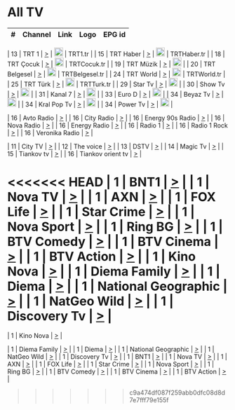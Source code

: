 <h1>All TV</h1>

| #   | Channel        | Link  | Logo | EPG id |
|:---:|:--------------:|:-----:|:----:|:------:|

| 13  | TRT 1            | [>](https://tv-trt1.medya.trt.com.tr/master.m3u8) | <img height="20" src="https://i.imgur.com/j786OLG.png"/> | TRT1.tr |
| 15  | TRT Haber        | [>](https://tv-trthaber.medya.trt.com.tr/master.m3u8) | <img height="20" src="https://i.imgur.com/OVfo8Ab.png"/> | TRTHaber.tr |
| 18  | TRT Çocuk        | [>](https://tv-trtcocuk.medya.trt.com.tr/master.m3u8) | <img height="20" src="https://i.imgur.com/QLFmD6d.png"/> | TRTCocuk.tr |
| 19  | TRT Müzik        | [>](https://tv-trtmuzik.medya.trt.com.tr/master.m3u8) | <img height="20" src="https://i.imgur.com/fIVFCEd.png"/> |
| 20  | TRT Belgesel     | [>](https://tv-trtbelgesel.medya.trt.com.tr/master.m3u8) | <img height="20" src="https://i.imgur.com/MGO87pe.png"/> | TRTBelgesel.tr |
| 24  | TRT World        | [>](https://tv-trtworld.medya.trt.com.tr/master.m3u8) | <img height="20" src="https://i.imgur.com/JEA2xpv.png"/> | TRTWorld.tr |
| 25  | TRT Türk         | [>](https://tv-trtturk.medya.trt.com.tr/master.m3u8) | <img height="20" src="https://i.imgur.com/OSTOQNw.png"/> | TRTTurk.tr |
| 29  | Star Tv   | [>](https://dogus-live.daioncdn.net/startv/startv_360p.m3u8) | <img height="20" src="https://i.imgur.com/IebUZx1.png"/> |
| 30  | Show Tv     | [>](https://ciner-live.daioncdn.net/showtv/showtv.m3u8) | <img height="20" src="https://i.imgur.com/IebUZx1.png"/> |
| 31  | Kanal 7     | [>](https://kanal7-live.daioncdn.net/kanal7/kanal7.m3u8) | <img height="20" src="https://i.imgur.com/IebUZx1.png"/> |
| 33  | Euro D    | [>](https://www.youtube.com/user/KanalD/live) | <img height="20" src="https://i.imgur.com/IebUZx1.png"/> |
| 34  | Beyaz Tv     | [>](https://beyaztv-live.daioncdn.net/beyaztv/beyaztv.m3u8) | <img height="20" src="https://i.imgur.com/IebUZx1.png"/> |
| 34  | Kral Pop Tv     | [>](https://www.youtube.com/watch?v=GuFTuKoXepw) | <img height="20" src="https://i.imgur.com/IebUZx1.png"/> |
| 34  | Power Tv     | [>](https://livetv.powerapp.com.tr/powerTV/powerhd.smil/chunklist.m3u8) | <img height="20" src="https://i.imgur.com/IebUZx1.png"/> |

| 16  | Avto Radio | [>](http://stream.metacast.eu/avtoradio.mp3.m3u) |
| 16  | City Radio | [>](http://stream.metacast.eu/city.aac.m3u) |
| 16  | Energy 90s Radio | [>](http://stream.metacast.eu/energy-90s.m3u) |
| 16  | Nova Radio | [>](http://stream.metacast.eu/nova.aac.m3u) |
| 16  | Energy Radio | [>](http://stream.metacast.eu/nrj.aac.m3u) |
| 16  | Radio 1 | [>](http://stream.metacast.eu/radio1.aac.m3u) |
| 16  | Radio 1 Rock | [>](http://stream.metacast.eu/radio1rock.aac.m3u) |
| 16  | Veronika Radio | [>](http://stream.metacast.eu/veronika.aac.m3u) |

| 11  | City TV | [>](https://tv.city.bg/play/tshls/citytv/index.m3u8) |
| 12  | The voice | [>](https://bss1.neterra.tv/thevoice/thevoice.m3u8) |
| 13  | DSTV | [>](http://46.249.95.140:8081/hls/data.m3u8) |
| 14  | Magic Tv | [>](https://bss1.neterra.tv/magictv/magictv.m3u8) |
| 15  | Tiankov tv | [>](https://streamer103.neterra.tv/tiankov-folk/live.m3u8) |
| 16  | Tiankov orient tv | [>](https://streamer103.neterra.tv/tiankov-orient/live.m3u8) |

<<<<<<< HEAD
| 1 | BNT1 | [>](https://ymkaya.xyz:45345/tv/bnt1/playlist.m3u8?wmsAuthSign=c2VydmVyX3RpbWU9MS8xNC8yMDI1IDc6MjA6MzMgUE0maGFzaF92YWx1ZT1yNEdhNXZ0Q01ENFZvb3lCRzkzMTV3PT0mdmFsaWRtaW51dGVzPTYw) |
| 1 | Nova TV | [>](https://ymkaya.xyz:45345/tv/novatv/playlist.m3u8?wmsAuthSign=c2VydmVyX3RpbWU9MS8xNC8yMDI1IDc6MjA6NDMgUE0maGFzaF92YWx1ZT12Z3JYSElmbEdzcVA3SGI5RG5mMFZnPT0mdmFsaWRtaW51dGVzPTYw) |
| 1 | AXN | [>](https://ymkaya.xyz:45345/tv/axn/playlist.m3u8?wmsAuthSign=c2VydmVyX3RpbWU9MS8xNC8yMDI1IDc6MjA6NTQgUE0maGFzaF92YWx1ZT11MUlNSnA3TFJ0V1A5OUZtWkIydzNRPT0mdmFsaWRtaW51dGVzPTYw) |
| 1 | FOX Life | [>](https://ymkaya.xyz:45345/tv/foxlife/playlist.m3u8?wmsAuthSign=c2VydmVyX3RpbWU9MS8xNC8yMDI1IDc6MjE6MDQgUE0maGFzaF92YWx1ZT05VVN1TFRXOEMxRjNhL2YxUDJFa0NnPT0mdmFsaWRtaW51dGVzPTYw) |
| 1 | Star Crime | [>](https://ymkaya.xyz:45345/tv/foxcrime/playlist.m3u8?wmsAuthSign=c2VydmVyX3RpbWU9MS8xNC8yMDI1IDc6MjE6MTQgUE0maGFzaF92YWx1ZT03SEc5SEE4RGh0Z0dnOFRJL3hJTCtBPT0mdmFsaWRtaW51dGVzPTYw) |
| 1 | Nova Sport | [>](https://ymkaya.xyz:45345/tv/novasport/playlist.m3u8?wmsAuthSign=c2VydmVyX3RpbWU9MS8xNC8yMDI1IDc6MjE6MjQgUE0maGFzaF92YWx1ZT11U2tCc1pOS1IyWXZLbHlud3pCKzZnPT0mdmFsaWRtaW51dGVzPTYw) |
| 1 | Ring BG | [>](https://ymkaya.xyz:45345/tv/ringbg/playlist.m3u8?wmsAuthSign=c2VydmVyX3RpbWU9MS8xNC8yMDI1IDc6MjE6MzQgUE0maGFzaF92YWx1ZT0xaisxazRiQlV1QTNQbk1LWkNkb2tRPT0mdmFsaWRtaW51dGVzPTYw) |
| 1 | BTV Comedy | [>](https://ymkaya.xyz:45345/tv/btvcomedy/playlist.m3u8?wmsAuthSign=c2VydmVyX3RpbWU9MS8xNC8yMDI1IDc6MjE6NDQgUE0maGFzaF92YWx1ZT1BMzZZaDFNZUcyRjUxRmpDYXZKazlBPT0mdmFsaWRtaW51dGVzPTYw) |
| 1 | BTV Cinema | [>](https://ymkaya.xyz:45345/tv/btvcinema/playlist.m3u8?wmsAuthSign=c2VydmVyX3RpbWU9MS8xNC8yMDI1IDc6MjE6NTQgUE0maGFzaF92YWx1ZT0rdERUcjVLUDc2K09sQzc1OHlPMWtnPT0mdmFsaWRtaW51dGVzPTYw) |
| 1 | BTV Action | [>](https://ymkaya.xyz:45345/tv/btvaction/playlist.m3u8?wmsAuthSign=c2VydmVyX3RpbWU9MS8xNC8yMDI1IDc6MjI6MDQgUE0maGFzaF92YWx1ZT1MWEhWNlNlMTZnam0yNUgwc1NVMUpRPT0mdmFsaWRtaW51dGVzPTYw) |
| 1 | Kino Nova | [>](https://ymkaya.xyz:45345/tv/kinonova/playlist.m3u8?wmsAuthSign=c2VydmVyX3RpbWU9MS8xNC8yMDI1IDc6MjI6MTQgUE0maGFzaF92YWx1ZT10RjNORnNxZ3d5YW4zbGRhV1pvazJ3PT0mdmFsaWRtaW51dGVzPTYw) |
| 1 | Diema Family | [>](https://ymkaya.xyz:45345/tv/diemafamily/playlist.m3u8?wmsAuthSign=c2VydmVyX3RpbWU9MS8xNC8yMDI1IDc6MjI6MjQgUE0maGFzaF92YWx1ZT1JUjRkZm5XQ2pYNW5uRWpsaG0weU13PT0mdmFsaWRtaW51dGVzPTYw) |
| 1 | Diema | [>](https://ymkaya.xyz:45345/tv/diema/playlist.m3u8?wmsAuthSign=c2VydmVyX3RpbWU9MS8xNC8yMDI1IDc6MjI6MzQgUE0maGFzaF92YWx1ZT0yS0tub0JDVVBRN1BmYVV5dzdKSjdnPT0mdmFsaWRtaW51dGVzPTYw) |
| 1 | National Geographic | [>](https://ymkaya.xyz:45345/tv/natgeo/playlist.m3u8?wmsAuthSign=c2VydmVyX3RpbWU9MS8xNC8yMDI1IDc6MjM6MzIgUE0maGFzaF92YWx1ZT1WOEhxYkc5SUhSYy9QVHNWQlFDWC9BPT0mdmFsaWRtaW51dGVzPTYw) |
| 1 | NatGeo Wild | [>](https://ymkaya.xyz:45345/tv/natgeowild/playlist.m3u8?wmsAuthSign=c2VydmVyX3RpbWU9MS8xNC8yMDI1IDc6MjM6NDIgUE0maGFzaF92YWx1ZT1xYmZORzlZVEQ5K0dJNDJuSGZqS0d3PT0mdmFsaWRtaW51dGVzPTYw) |
| 1 | Discovery Tv | [>](https://ymkaya.xyz:45345/tv/discovery/playlist.m3u8?wmsAuthSign=c2VydmVyX3RpbWU9MS8xNC8yMDI1IDc6MjM6NTIgUE0maGFzaF92YWx1ZT1FZE5UdHp1NGE3UldPSEVBMlF2a2pnPT0mdmFsaWRtaW51dGVzPTYw) |
=======


| 1 | Kino Nova | [>](https://ymkaya.xyz:11336/tv/kinonova/playlist.m3u8?wmsAuthSign=c2VydmVyX3RpbWU9MS8yLzIwMjUgNDo0MDoyMCBBTSZoYXNoX3ZhbHVlPWlFS1FrWEtMMVRFM3l5YklUWUJQUHc9PSZ2YWxpZG1pbnV0ZXM9NjA=) |

| 1 | Diema Family | [>](https://ymkaya.xyz:11336/tv/diemafamily/playlist.m3u8?wmsAuthSign=c2VydmVyX3RpbWU9MS8yLzIwMjUgNDo0MDozMCBBTSZoYXNoX3ZhbHVlPUVUaTVKTldvZTF5WVVCM0YwL21kaXc9PSZ2YWxpZG1pbnV0ZXM9NjA=) |
| 1 | Diema | [>](https://ymkaya.xyz:11336/tv/diema/playlist.m3u8?wmsAuthSign=c2VydmVyX3RpbWU9MS8yLzIwMjUgNDo0MDo0MCBBTSZoYXNoX3ZhbHVlPVlYMWVJT2NuUjNpUTBsaytEUFFOS2c9PSZ2YWxpZG1pbnV0ZXM9NjA=) |
| 1 | National Geographic | [>](https://ymkaya.xyz:11336/tv/natgeo/playlist.m3u8?wmsAuthSign=c2VydmVyX3RpbWU9MS8yLzIwMjUgNDo0MTo0MSBBTSZoYXNoX3ZhbHVlPTJQTlVmcG5nYWx0M013eUhGRGxnd0E9PSZ2YWxpZG1pbnV0ZXM9NjA=) |
| 1 | NatGeo Wild | [>](https://ymkaya.xyz:11336/tv/natgeowild/playlist.m3u8?wmsAuthSign=c2VydmVyX3RpbWU9MS8yLzIwMjUgNDo0MTo1MSBBTSZoYXNoX3ZhbHVlPVl1OXZaTTliN0hGWEN3eDBYd1duNkE9PSZ2YWxpZG1pbnV0ZXM9NjA=) |
| 1 | Discovery Tv | [>](https://ymkaya.xyz:11336/tv/discovery/playlist.m3u8?wmsAuthSign=c2VydmVyX3RpbWU9MS8yLzIwMjUgNDo0MjowMSBBTSZoYXNoX3ZhbHVlPWtBQmdLNlY2RmQwWElzMVYzSDJyVkE9PSZ2YWxpZG1pbnV0ZXM9NjA=) |
| 1 | BNT1 | [>](https://ymkaya.xyz:11336/tv/bnt1/playlist.m3u8?wmsAuthSign=c2VydmVyX3RpbWU9MS8yLzIwMjUgNDozODozOCBBTSZoYXNoX3ZhbHVlPVVrMVlRQXpJWlhYeUh6ZFVpSC9NMUE9PSZ2YWxpZG1pbnV0ZXM9NjA=) |
| 1 | Nova TV | [>](https://ymkaya.xyz:11336/tv/novatv/playlist.m3u8?wmsAuthSign=c2VydmVyX3RpbWU9MS8yLzIwMjUgNDozODo0OCBBTSZoYXNoX3ZhbHVlPUVxQjh1a0ZzYkVGZU8zZDFGTzdreVE9PSZ2YWxpZG1pbnV0ZXM9NjA=) |
| 1 | AXN | [>](https://ymkaya.xyz:11336/tv/axn/playlist.m3u8?wmsAuthSign=c2VydmVyX3RpbWU9MS8yLzIwMjUgNDozODo1OCBBTSZoYXNoX3ZhbHVlPUpkWStGY1hkNXhaOVpPZ0thQ0FZL3c9PSZ2YWxpZG1pbnV0ZXM9NjA=) |
| 1 | FOX Life | [>](https://ymkaya.xyz:11336/tv/foxlife/playlist.m3u8?wmsAuthSign=c2VydmVyX3RpbWU9MS8yLzIwMjUgNDozOToxMCBBTSZoYXNoX3ZhbHVlPWt1ZDc1T3AzYlZDTjJnSy9TU0xJZlE9PSZ2YWxpZG1pbnV0ZXM9NjA=) |
| 1 | Star Crime | [>](https://ymkaya.xyz:11336/tv/foxcrime/playlist.m3u8?wmsAuthSign=c2VydmVyX3RpbWU9MS8yLzIwMjUgNDozOToyMCBBTSZoYXNoX3ZhbHVlPXIwVU45Nm9FR1l2enNkTG9TanBxbmc9PSZ2YWxpZG1pbnV0ZXM9NjA=) |
| 1 | Nova Sport | [>](https://ymkaya.xyz:11336/tv/novasport/playlist.m3u8?wmsAuthSign=c2VydmVyX3RpbWU9MS8yLzIwMjUgNDozOTozMCBBTSZoYXNoX3ZhbHVlPXlSZ0UxazVaM0xhSmc0NmR4T0c1T2c9PSZ2YWxpZG1pbnV0ZXM9NjA=) |
| 1 | Ring BG | [>](https://ymkaya.xyz:11336/tv/ringbg/playlist.m3u8?wmsAuthSign=c2VydmVyX3RpbWU9MS8yLzIwMjUgNDozOTo0MCBBTSZoYXNoX3ZhbHVlPTR4aUlFNHVUYWN4enY1WkVuOFZma2c9PSZ2YWxpZG1pbnV0ZXM9NjA=) |
| 1 | BTV Comedy | [>](https://ymkaya.xyz:11336/tv/btvcomedy/playlist.m3u8?wmsAuthSign=c2VydmVyX3RpbWU9MS8yLzIwMjUgNDozOTo1MCBBTSZoYXNoX3ZhbHVlPUtrMTJ2RHNTTUU1RFp1ZkVOdXFSK3c9PSZ2YWxpZG1pbnV0ZXM9NjA=) |
| 1 | BTV Cinema | [>](https://ymkaya.xyz:11336/tv/btvcinema/playlist.m3u8?wmsAuthSign=c2VydmVyX3RpbWU9MS8yLzIwMjUgNDozOTo1OSBBTSZoYXNoX3ZhbHVlPTZWcU9FZW56cG1NM1lrYy8xNE5NeHc9PSZ2YWxpZG1pbnV0ZXM9NjA=) |
| 1 | BTV Action | [>](https://ymkaya.xyz:11336/tv/btvaction/playlist.m3u8?wmsAuthSign=c2VydmVyX3RpbWU9MS8yLzIwMjUgNDo0MDoxMCBBTSZoYXNoX3ZhbHVlPUlDd0ErRkZVWThyMVZwR3c2REdGZ3c9PSZ2YWxpZG1pbnV0ZXM9NjA=) |
>>>>>>> c9a474df087f259abb0dfc08d8d7e7fff79e155f
